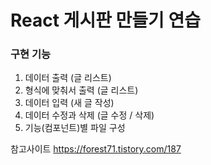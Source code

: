 # React 게시판 만들기 연습

### 구현 기능
1. 데이터 출력 (글 리스트)
2. 형식에 맞춰서 출력 (글 리스트)
3. 데이터 입력 (새 글 작성)
4. 데이터 수정과 삭제 (글 수정 / 삭제)
5. 기능(컴포넌트)별 파일 구성

참고사이트
https://forest71.tistory.com/187

